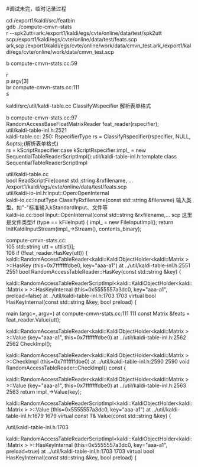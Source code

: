 #调试未完，临时记录过程

cd /export1/kaldi/src/featbin   
gdb ./compute-cmvn-stats   
r --spk2utt=ark:/export1/kaldi/egs/cvte/online/data/test/spk2utt scp:/export1/kaldi/egs/cvte/online/data/test/feats.scp ark,scp:/export1/kaldi/egs/cvte/online/work/data/cmvn_test.ark,/export1/kaldi/egs/cvte/online/work/data/cmvn_test.scp

b compute-cmvn-stats.cc:59

r   
p argv[3]   
br compute-cmvn-stats.cc:111   
s

kaldi/src/util/kaldi-table.cc   ClassifyWspecifier 解析表单格式   

b compute-cmvn-stats.cc:97   
RandomAccessBaseFloatMatrixReader feat_reader(rspecifier);   
util/kaldi-table-inl.h:2521   
kaldi-table.cc: 250: RspecifierType rs = ClassifyRspecifier(rspecifier, NULL, &opts);(解析表单格式)   
rs = kScriptRspecifier:case kScriptRspecifier:impl_ = new SequentialTableReaderScriptImpl<Holder>():util/kaldi-table-inl.h:template<class Holder>  class SequentialTableReaderScriptImpl    
  
util/kaldi-table.cc   
bool ReadScriptFile(const std::string &rxfilename, ...  /export1/kaldi/egs/cvte/online/data/test/feats.scp    
util/kaldi-io-inl.h:Input::Open:OpenInternal     
kaldi-io.cc:InputType ClassifyRxfilename(const std::string &filename)  输入类型，如"-"标准输入kStandardInput、文件等   
kaldi-io.cc:bool Input::OpenInternal(const std::string &rxfilename,...  scp  这里是文件类型if (type ==  kFileInput) {    impl_ = new FileInputImpl(); return InitKaldiInputStream(impl_->Stream(), contents_binary);   

compute-cmvn-stats.cc:   
105	            std::string utt = uttlist[i];   
106	            if (!feat_reader.HasKey(utt)) {   
kaldi::RandomAccessTableReader<kaldi::KaldiObjectHolder<kaldi::Matrix<float> > >::HasKey (this=0x7fffffffdbe0, key="aaa-a1") at ../util/kaldi-table-inl.h:2551
2551	bool RandomAccessTableReader<Holder>::HasKey(const std::string &key) {   

kaldi::RandomAccessTableReaderScriptImpl<kaldi::KaldiObjectHolder<kaldi::Matrix<float> > >::HasKeyInternal (this=0x5555557a3dc0, key="aaa-a1", preload=false)
    at ../util/kaldi-table-inl.h:1703
1703	  virtual bool HasKeyInternal(const std::string &key, bool preload) {

main (argc=<optimized out>, argv=<optimized out>) at compute-cmvn-stats.cc:111
111	            const Matrix<BaseFloat> &feats = feat_reader.Value(utt);

kaldi::RandomAccessTableReader<kaldi::KaldiObjectHolder<kaldi::Matrix<float> > >::Value (key="aaa-a1", this=0x7fffffffdbe0) at ../util/kaldi-table-inl.h:2562
2562	  CheckImpl();

kaldi::RandomAccessTableReader<kaldi::KaldiObjectHolder<kaldi::Matrix<float> > >::CheckImpl (this=0x7fffffffdbe0) at ../util/kaldi-table-inl.h:2590
2590	void RandomAccessTableReader<Holder>::CheckImpl() const {

kaldi::RandomAccessTableReader<kaldi::KaldiObjectHolder<kaldi::Matrix<float> > >::Value (key="aaa-a1", this=0x7fffffffdbe0) at ../util/kaldi-table-inl.h:2563
2563	  return impl_->Value(key);

kaldi::RandomAccessTableReaderScriptImpl<kaldi::KaldiObjectHolder<kaldi::Matrix<float> > >::Value (this=0x5555557a3dc0, key="aaa-a1")
    at ../util/kaldi-table-inl.h:1679
1679	  virtual const T&  Value(const std::string &key) {

/util/kaldi-table-inl.h:1703

kaldi::RandomAccessTableReaderScriptImpl<kaldi::KaldiObjectHolder<kaldi::Matrix<float> > >::HasKeyInternal (this=0x5555557a3dc0, key="aaa-a1", preload=true)
    at ../util/kaldi-table-inl.h:1703
1703	  virtual bool HasKeyInternal(const std::string &key, bool preload) {


